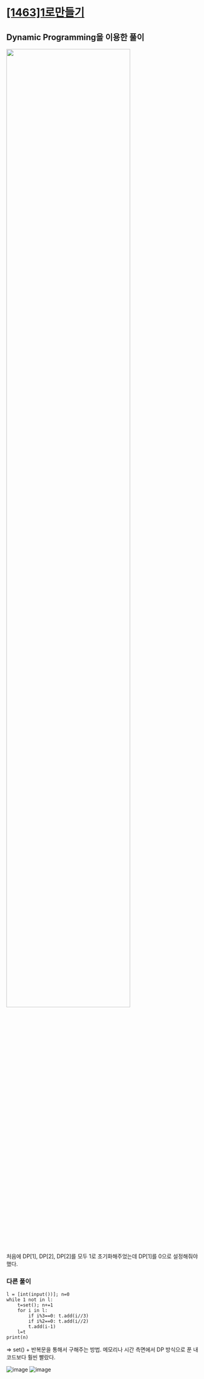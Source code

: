 
# [[1463]1로만들기](https://www.acmicpc.net/problem/1463)  
  
## Dynamic Programming을 이용한 풀이  
  
<image src="https://lh5.googleusercontent.com/r_bu-peWl_WAAFTmM9NrqI8cRi3SCufWnXyh88mgAD-r5MdPVvnBIabG5DNC7evxyCej2wJGm3-T3UnNJfHPDMVKuEY3bzcqqO0UQ3zvlBzNWlRmCp655VQyZUigBSl-Ufh93S3J" width="80%">
  
처음에 DP[1], DP[2], DP[2]를 모두 1로 초기화해주었는데 DP[1]를 0으로 설정해줘야했다.  <br>
  

### 다른 풀이

	l = [int(input())]; n=0
	while 1 not in l:
	    t=set(); n+=1
	    for i in l:
	        if i%3==0: t.add(i//3)
	        if i%2==0: t.add(i//2)
	        t.add(i-1)
	    l=t
	print(n)

⇒ set() + 반복문을 통해서 구해주는 방법. 메모리나 시간 측면에서 DP 방식으로 푼 내 코드보다 훨씬 빨랐다.

![image](https://user-images.githubusercontent.com/34594339/89611163-71517500-d8b7-11ea-8931-f6423a36c4c7.png)
![image](https://user-images.githubusercontent.com/34594339/89611186-80d0be00-d8b7-11ea-97d1-c62653ac0be0.png)
